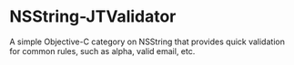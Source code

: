 NSString-JTValidator
====================

A simple Objective-C category on NSString that provides quick validation for common rules, such as alpha, valid email, etc.
